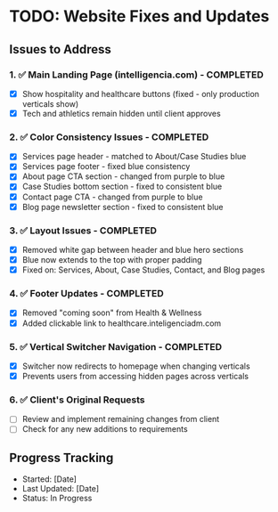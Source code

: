 # TODO: Website Fixes and Updates

## Issues to Address

### 1. ✅ Main Landing Page (intelligencia.com) - COMPLETED
- [x] Show hospitality and healthcare buttons (fixed - only production verticals show)
- [x] Tech and athletics remain hidden until client approves

### 2. ✅ Color Consistency Issues - COMPLETED
- [x] Services page header - matched to About/Case Studies blue
- [x] Services page footer - fixed blue consistency
- [x] About page CTA section - changed from purple to blue
- [x] Case Studies bottom section - fixed to consistent blue
- [x] Contact page CTA - changed from purple to blue
- [x] Blog page newsletter section - fixed to consistent blue

### 3. ✅ Layout Issues - COMPLETED
- [x] Removed white gap between header and blue hero sections
- [x] Blue now extends to the top with proper padding
- [x] Fixed on: Services, About, Case Studies, Contact, and Blog pages

### 4. ✅ Footer Updates - COMPLETED
- [x] Removed "coming soon" from Health & Wellness
- [x] Added clickable link to healthcare.inteligenciadm.com

### 5. ✅ Vertical Switcher Navigation - COMPLETED
- [x] Switcher now redirects to homepage when changing verticals
- [x] Prevents users from accessing hidden pages across verticals

### 6. ✅ Client's Original Requests
- [ ] Review and implement remaining changes from client
- [ ] Check for any new additions to requirements

## Progress Tracking
- Started: [Date]
- Last Updated: [Date]
- Status: In Progress